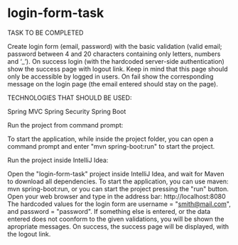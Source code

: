 # login-form-task

TASK TO BE COMPLETED

Create login form (email, password) with the basic validation (valid email; password between 4 and 20 characters containing only letters, numbers and ‘_’).
On success login (with the hardcoded server-side authentication) show the success page with logout link. Keep in mind that this page should only be accessible by logged in users.
On fail show the corresponding message on the login page (the email entered should stay on the page).
 

TECHNOLOGIES THAT SHOULD BE USED:

Spring MVC
Spring Security
Spring Boot

Run the project from command prompt:

To start the application, while inside the project folder, you can open a command prompt and enter "mvn spring-boot:run" to start the project. 

Run the project inside IntelliJ Idea:

Open the "login-form-task" project inside IntelliJ Idea, and wait for Maven to download all dependencies.
To start the application, you can use maven: mvn spring-boot:run, or you can start the project pressing the "run" button. 
Open your web browser and type in the address bar: http://localhost:8080
The hardcoded values for the login form are username = "smith@mail.com", and password = "password".
If something else is entered, or the data entered does not coonform to the given validations, you will be shown the apropriate messages.
On success, the success page will be displayed, with the logout link.
